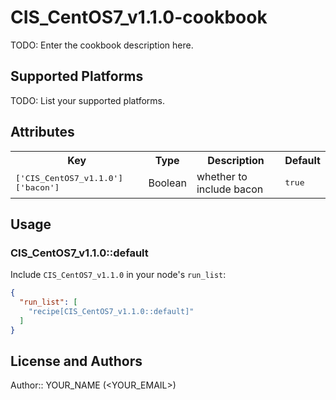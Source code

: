 # CIS_CentOS7_v1.1.0-cookbook

TODO: Enter the cookbook description here.

## Supported Platforms

TODO: List your supported platforms.

## Attributes

<table>
  <tr>
    <th>Key</th>
    <th>Type</th>
    <th>Description</th>
    <th>Default</th>
  </tr>
  <tr>
    <td><tt>['CIS_CentOS7_v1.1.0']['bacon']</tt></td>
    <td>Boolean</td>
    <td>whether to include bacon</td>
    <td><tt>true</tt></td>
  </tr>
</table>

## Usage

### CIS_CentOS7_v1.1.0::default

Include `CIS_CentOS7_v1.1.0` in your node's `run_list`:

```json
{
  "run_list": [
    "recipe[CIS_CentOS7_v1.1.0::default]"
  ]
}
```

## License and Authors

Author:: YOUR_NAME (<YOUR_EMAIL>)
